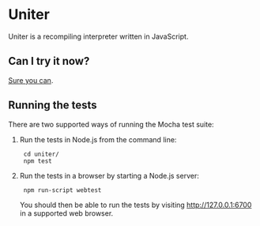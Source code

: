 Uniter
======

Uniter is a recompiling interpreter written in JavaScript.

Can I try it now?
-----------------

[Sure you can](http://asmblah.github.io/uniter/demo/interactive.html).

Running the tests
-----------------

There are two supported ways of running the Mocha test suite:

1. Run the tests in Node.js from the command line:

        cd uniter/
        npm test

2. Run the tests in a browser by starting a Node.js server:

        npm run-script webtest

   You should then be able to run the tests by visiting http://127.0.0.1:6700 in a supported web browser.
